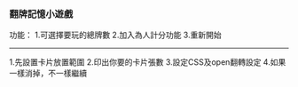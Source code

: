 ### 翻牌記憶小遊戲

功能：
1.可選擇要玩的總牌數
2.加入為人計分功能
3.重新開始

---------
1.先設置卡片放置範圍
2.印出你要的卡片張數
3.設定CSS及open翻轉設定
4.如果一樣消掉，不一樣繼續